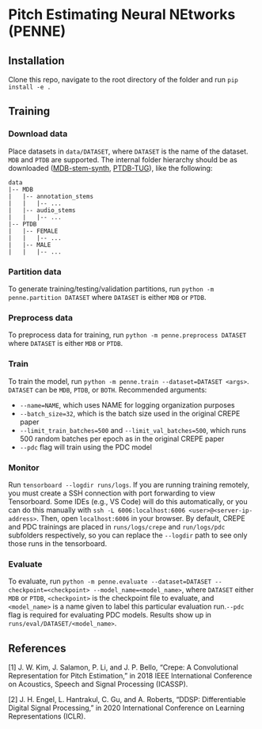 # Pitch Estimating Neural NEtworks (PENNE)

## Installation

Clone this repo, navigate to the root directory of the folder and run `pip install -e .`

## Training

### Download data

Place datasets in `data/DATASET`, where `DATASET` is the name of the dataset. `MDB` and `PTDB` are supported. The internal folder hierarchy should be as downloaded ([MDB-stem-synth](https://zenodo.org/record/1481172), [PTDB-TUG](https://www2.spsc.tugraz.at/databases/PTDB-TUG/)), like the following:
```
data
|-- MDB
|   |-- annotation_stems
|   |   |-- ...
|   |-- audio_stems
|   |   |-- ...
|-- PTDB
|   |-- FEMALE
|   |   |-- ...
|   |-- MALE
|   |   |-- ...
```


### Partition data

To generate training/testing/validation partitions, run `python -m penne.partition DATASET` where `DATASET` is either `MDB` or `PTDB`.


### Preprocess data

To preprocess data for training, run `python -m penne.preprocess DATASET` where `DATASET` is either `MDB` or `PTDB`.


### Train

To train the model, run `python -m penne.train --dataset=DATASET <args>`. `DATASET` can be `MDB`, `PTDB`, or `BOTH`.
Recommended arguments:
 - `--name=NAME`, which uses NAME for logging organization purposes
 - `--batch_size=32`, which is the batch size used in the original CREPE paper
 - `--limit_train_batches=500` and `--limit_val_batches=500`, which runs 500 random batches per epoch as in the original CREPE paper
 - `--pdc` flag will train using the PDC model


### Monitor

Run `tensorboard --logdir runs/logs`. If you are running training
remotely, you must create a SSH connection with port forwarding to view
Tensorboard. Some IDEs (e.g., VS Code) will do this automatically, or
you can do this manually with `ssh -L 6006:localhost:6006 <user>@<server-ip-address>`.
Then, open `localhost:6006` in your browser. By default, CREPE and
PDC trainings are placed in `runs/logs/crepe` and `run/logs/pdc` subfolders
respectively, so you can replace the `--logdir` path to see only those runs
in the tensorboard.


### Evaluate

To evaluate, run `python -m penne.evaluate --dataset=DATASET
--checkpoint=<checkpoint> --model_name=<model_name>`, where
`DATASET` either `MDB` or `PTDB`, `<checkpoint>` is the checkpoint
file to evaluate, and `<model_name>` is a name given to label
this particular evaluation run.`--pdc` flag is required for evaluating
PDC models. Results show up in `runs/eval/DATASET/<model_name>`.


## References
[1] J. W. Kim, J. Salamon, P. Li, and J. P. Bello, “Crepe: A
Convolutional Representation for Pitch Estimation,” in 2018 IEEE
International Conference on Acoustics, Speech and Signal
Processing (ICASSP).

[2] J. H. Engel, L. Hantrakul, C. Gu, and A. Roberts,
“DDSP: Differentiable Digital Signal Processing,” in
2020 International Conference on Learning
Representations (ICLR).
